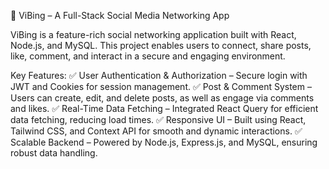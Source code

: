 🚀 ViBing – A Full-Stack Social Media Networking App

ViBing is a feature-rich social networking application built with React, Node.js, and MySQL. This project enables users to connect, share posts, like, comment, and interact in a secure and engaging environment.

Key Features:
✅ User Authentication & Authorization – Secure login with JWT and Cookies for session management.
✅ Post & Comment System – Users can create, edit, and delete posts, as well as engage via comments and likes.
✅ Real-Time Data Fetching – Integrated React Query for efficient data fetching, reducing load times.
✅ Responsive UI – Built using React, Tailwind CSS, and Context API for smooth and dynamic interactions.
✅ Scalable Backend – Powered by Node.js, Express.js, and MySQL, ensuring robust data handling.
 
 

